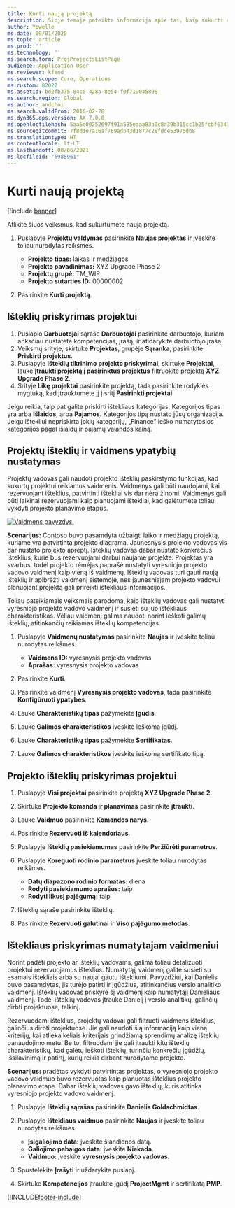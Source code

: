 ```yaml
---
title: Kurti naują projektą
description: Šioje temoje pateikta informacija apie tai, kaip sukurti naują projektą.
author: Yowelle
ms.date: 09/01/2020
ms.topic: article
ms.prod: ''
ms.technology: ''
ms.search.form: ProjProjectsListPage
audience: Application User
ms.reviewer: kfend
ms.search.scope: Core, Operations
ms.custom: 82022
ms.assetid: bd2fb375-84c6-428a-8e54-f0f719045898
ms.search.region: Global
ms.author: andchoi
ms.search.validFrom: 2016-02-28
ms.dyn365.ops.version: AX 7.0.0
ms.openlocfilehash: 5aa5e00252697f91a585eaaa83a0c8a39b315cc1b25fcbf6343fdf2ce31a824e
ms.sourcegitcommit: 7f8d1e7a16af769adb43d1877c28fdce53975db8
ms.translationtype: HT
ms.contentlocale: lt-LT
ms.lasthandoff: 08/06/2021
ms.locfileid: "6985961"
---
```

# <a name="create-a-new-project"></a>Kurti naują projektą

[!include [banner](../includes/banner.md)]

Atlikite šiuos veiksmus, kad sukurtumėte naują projektą.

1. Puslapyje **Projektų valdymas** pasirinkite **Naujas projektas** ir įveskite toliau nurodytas reikšmes.

    - **Projekto tipas:** laikas ir medžiagos
    - **Projekto pavadinimas:** XYZ Upgrade Phase 2
    - **Projektų grupė:** TM\_WIP
    - **Projekto sutarties ID:** 00000002

2. Pasirinkite **Kurti projektą**.

## <a name="assign-a-resource-to-a-project"></a>Išteklių priskyrimas projektui

1. Puslapio **Darbuotojai** sąraše **Darbuotojai** pasirinkite darbuotojo, kuriam anksčiau nustatėte kompetencijas, įrašą, ir atidarykite darbuotojo įrašą.
2. Veiksmų srityje, skirtuke **Projektas**, grupėje **Sąranka**, pasirinkite **Priskirti projektus**.
3. Puslapyje **Išteklių tikrinimo projekto priskyrimai**, skirtuke **Projektai**, lauke **Įtraukti projektą į pasirinktus projektus** filtruokite projektą **XYZ Upgrade Phase 2**.
4. Srityje **Likę projektai** pasirinkite projektą, tada pasirinkite rodyklės mygtuką, kad įtrauktumėte jį į sritį **Pasirinkti projektai**.

Jeigu reikia, taip pat galite priskirti ištekliaus kategorijas. Kategorijos tipas yra arba **Išlaidos**, arba **Pajamos**. Kategorijos tipą nustato jūsų organizacija. Jeigu ištekliui nepriskirta jokių kategorijų, „Finance” ieško numatytosios kategorijos pagal išlaidų ir pajamų valandos kainą.

## <a name="set-up-project-resource-and-role-characteristics"></a>Projektų išteklių ir vaidmens ypatybių nustatymas

Projektų vadovas gali naudoti projekto išteklių paskirstymo funkcijas, kad sukurtų projektui reikiamus vaidmenis. Vaidmenys gali būti naudojami, kai rezervuojant išteklius, patvirtinti ištekliai vis dar nėra žinomi. Vaidmenys gali būti laikinai rezervuojami kaip planuojami ištekliai, kad galėtumėte toliau vykdyti projekto planavimo etapus.

[![Vaidmens pavyzdys.](./media/projectresourcing05.jpg)](./media/projectresourcing05.jpg) 

**Scenarijus:** Contoso buvo pasamdyta užbaigti laiko ir medžiagų projektą, kuriame yra patvirtinta projekto diagrama. Jaunesnysis projekto vadovas vis dar nustato projekto aprėptį. Išteklių vadovas dabar nustato konkrečius išteklius, kurie bus rezervuojami darbui naujame projekte. Projektas yra svarbus, todėl projekto rėmėjas paprašė nustatyti vyresniojo projekto vadovo vaidmenį kaip vieną iš vaidmenų. Išteklių vadovas turi gauti naują išteklių ir apibrėžti vaidmenį sistemoje, nes jaunesniajam projekto vadovui planuojant projektą gali prireikti ištekliaus informacijos.

Toliau pateikiamais veiksmais parodoma, kaip išteklių vadovas gali nustatyti vyresniojo projekto vadovo vaidmenį ir susieti su juo ištekliaus charakteristikas. Vėliau vaidmenį galima naudoti norint ieškoti galimų išteklių, atitinkančių reikiamas išteklių kompetencijas.

1. Puslapyje **Vaidmenų nustatymas** pasirinkite **Naujas** ir įveskite toliau nurodytas reikšmes.

    - **Vaidmens ID:** vyresnysis projekto vadovas
    - **Aprašas:** vyresnysis projekto vadovas

2. Pasirinkite **Kurti**.
3. Pasirinkite vaidmenį **Vyresnysis projekto vadovas**, tada pasirinkite **Konfigūruoti ypatybes**.
4. Lauke **Charakteristikų tipas** pažymėkite **Įgūdis**.
5. Lauke **Galimos charakteristikos** įveskite ieškomą įgūdį.
6. Lauke **Charakteristikų tipas** pažymėkite **Sertifikatas**.
7. Lauke **Galimos charakteristikos** įveskite ieškomą sertifikato tipą.

## <a name="assign-a-project-resource-to-a-project"></a>Projekto išteklių priskyrimas projektui

1. Puslapyje **Visi projektai** pasirinkite projektą **XYZ Upgrade Phase 2**.
2. Skirtuke **Projekto komanda ir planavimas** pasirinkite **įtraukti**.
3. Lauke **Vaidmuo** pasirinkite **Komandos narys**.
4. Pasirinkite **Rezervuoti iš kalendoriaus**.
5. Puslapyje **Išteklių pasiekiamumas** pasirinkite **Peržiūrėti parametrus**.
6. Puslapyje **Koreguoti rodinio parametrus** įveskite toliau nurodytas reikšmes.

    - **Datų diapazono rodinio formatas:** diena
    - **Rodyti pasiekiamumo aprašus:** taip
    - **Rodyti likusį pajėgumą:** taip

7. Išteklių sąraše pasirinkite išteklių.
8. Pasirinkite **Rezervuoti galutinai** ir **Viso pajėgumo metodas**.

## <a name="assign-a-resource-to-a-default-role"></a>Ištekliaus priskyrimas numatytajam vaidmeniui

Norint padėti projekto ar išteklių vadovams, galima toliau detalizuoti projektui rezervuojamus išteklius. Numatytąjį vaidmenį galite susieti su esamais ištekliais arba su naujai gautu ištekliumi. Pavyzdžiui, kai Danielis buvo pasamdytas, jis turėjo patirtį ir įgūdžius, atitinkančius verslo analitiko vaidmenį. Išteklių vadovas priskyrė šį vaidmenį kaip numatytąjį Danieliaus vaidmenį. Todėl išteklių vadovas įtraukė Danielį į verslo analitikų, galinčių dirbti projektuose, telkinį.

Rezervuodami išteklius, projektų vadovai gali filtruoti vaidmens išteklius, galinčius dirbti projektuose. Jie gali naudoti šią informaciją kaip vieną kriterijų, kai atlieka keliais kriterijais grindžiamą sprendimų analizę išteklių panaudojimo metu. Be to, filtruodami jie gali įtraukti kitų išteklių charakteristikų, kad galėtų ieškoti išteklių, turinčių konkrečių įgūdžių, išsilavinimą ir patirtį, kurių reikia dirbant nurodytame projekte.

**Scenarijus:** pradėtas vykdyti patvirtintas projektas, o vyresniojo projekto vadovo vaidmuo buvo rezervuotas kaip planuotas išteklius projekto planavimo etape. Dabar išteklių vadovas gavo išteklių, kuris atitinka vyresniojo projekto vadovo vaidmenį.

1. Puslapyje **Išteklių sąrašas** pasirinkite **Danielis Goldschmidtas**.
2. Puslapyje **Ištekliaus vaidmuo** pasirinkite **Naujas** ir įveskite toliau nurodytas reikšmes.

    - **Įsigaliojimo data:** įveskite šiandienos datą.
    - **Galiojimo pabaigos data:** įveskite **Niekada**.
    - **Vaidmuo:** įveskite **vyresnysis projekto vadovas**.

3. Spustelėkite **Įrašyti** ir uždarykite puslapį.
4. Skirtuke **Kompetencijos** įtraukite įgūdį **ProjectMgmt** ir sertifikatą **PMP**.


[!INCLUDE[footer-include](../includes/footer-banner.md)]